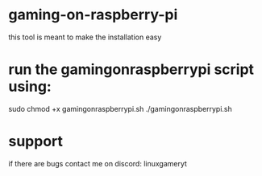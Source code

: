 # gaming-on-raspberry-pi
this tool is meant to make the installation easy
# run the gamingonraspberrypi script using:
sudo chmod +x gamingonraspberrypi.sh
./gamingonraspberrypi.sh
# support
if there are bugs contact me on discord: linuxgameryt
